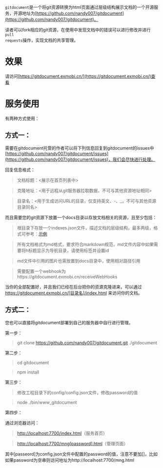 <code>gitdocument</code>是一个将git资源转换为html页面通过层级结构展示文档的一个开源服务，开源地址为[https://github.com/nandy007/gitdocument](https://github.com/nandy007/gitdocument)。

读者可以fork相应的git资源，在使用中发现文档中的错误可以进行修改并进行<code>pull requests</code>操作，实现文档的共享管理。

# 效果

请访问[https://gitdocument.exmobi.cn/](https://gitdocument.exmobi.cn/)查看

# 服务使用

有两种方式使用：

## 方式一：

需要在gitdocument托管的作者可以将下列信息回复到gitdocument的issues中[https://github.com/nandy007/gitdocument/issues](https://github.com/nandy007/gitdocument/issues)，我们会尽快进行处理。

回复信息格式：

> 文档标题：<展示在首页列表中>

> 克隆地址：<用于远程从git服务器拉取数据，不可与其他资源地址相同>

> 目录名：<用于生成访问URL的目录，仅支持英文、-、_，不可与其他资源目录同名>

而且需要您的git资源下放置一个docs目录以存放文档相关的资源，且至少包括：

> 根目录下存放一个indexes.json文件，描述文档的层级结构，最多两级，格式可参考：[示例](https://github.com/nandy007/agile-vm/blob/master/docs/indexes.json)

> 所有文档格式为md格式，要求符合markdown规范，md文件内容中如果需要将h标题显示为导航目录，请使用标签并设置id

> md文件中引用的图片也需放置到docs目录中，使用相对路径引用

> 需要配置一个webhook为https://gitdocument.exmobi.cn/receiveWebHooks

当你的全部配置好，并且我们已经在后台把你的资源克隆进来，可以通过 https://gitdocument.exmobi.cn/[目录名]/index.html 来访问你的文档。

## 方式二：

您也可以直接将gitdocument部署到自己的服务器中自行进行管理。

第一步：

> git clone https://github.com/nandy007/gitdocument.git ./gitdocument

第二步：

> cd gitdocument

> npm install

第三步：

> 修改工程目录下的config/config.json文件，修改password的值

> node ./bin/www_gitdocument

第四步：

通过浏览器访问：

> [http://localhost:7700/index.html](http://localhost:7700/index.html)（服务首页）

> [http://localhost:7700/mng[password].html](http://localhost:7700/mng.html)（管理页面）

其中[passeord]为config.json文件中配置的password的值，注意不要加[]，比如如果password为空串则访问地址为http://localhost:7700/mng.html



